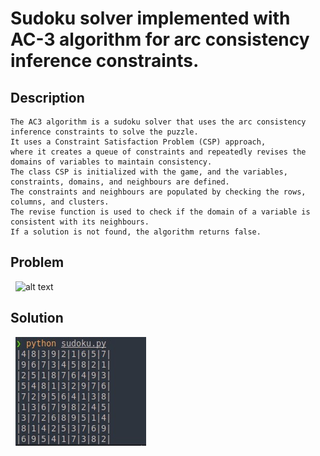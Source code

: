 # Sudoku solver implemented with AC-3 algorithm for arc consistency inference constraints.

## Description
	The AC3 algorithm is a sudoku solver that uses the arc consistency inference constraints to solve the puzzle. 
    It uses a Constraint Satisfaction Problem (CSP) approach, 
    where it creates a queue of constraints and repeatedly revises the domains of variables to maintain consistency. 
    The class CSP is initialized with the game, and the variables, constraints, domains, and neighbours are defined.
    The constraints and neighbours are populated by checking the rows, columns, and clusters. 
    The revise function is used to check if the domain of a variable is consistent with its neighbours. 
    If a solution is not found, the algorithm returns false.

## Problem
&nbsp;&nbsp;![alt text](https://github.com/Arturbl/Sudoku-Solver/blob/main/utils/images/prob.jpeg)


## Solution
&nbsp;&nbsp;![alt text](https://github.com/Arturbl/Sudoku-Solver/blob/main/utils/images/solution.jpeg)
